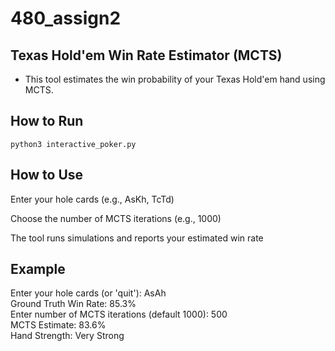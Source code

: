 # 480_assign2
## Texas Hold'em Win Rate Estimator (MCTS)
- This tool estimates the win probability of your Texas Hold'em hand using MCTS.
## How to Run
```
python3 interactive_poker.py
```
## How to Use
Enter your hole cards (e.g., AsKh, TcTd)

Choose the number of MCTS iterations (e.g., 1000)

The tool runs simulations and reports your estimated win rate

## Example
Enter your hole cards (or 'quit'): AsAh  
Ground Truth Win Rate: 85.3%  
Enter number of MCTS iterations (default 1000): 500  
MCTS Estimate: 83.6%   
Hand Strength: Very Strong

